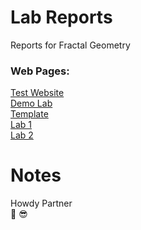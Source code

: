 # Lab Reports
Reports for Fractal Geometry

### Web Pages:
[Test Website](https://cchiltoncarr.github.io/labreports/testwebsite.html) \
[Demo Lab](https://cchiltoncarr.github.io/labreports/testlab.html) \
[Template](https://cchiltoncarr.github.io/labreports/template.html) \
[Lab 1](https://cchiltoncarr.github.io/labreports/lab1.html) \
[Lab 2](https://cchiltoncarr.github.io/labreports/lab2.html)

# Notes

Howdy Partner\
🤠 😎
